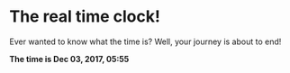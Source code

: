 # The real time clock!

Ever wanted to know what the time is? Well, your journey is about to end!

**The time is Dec 03, 2017, 05:55**